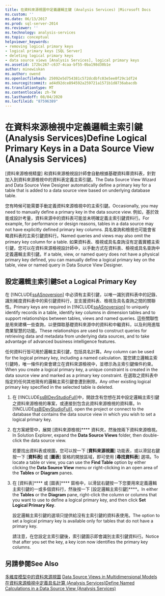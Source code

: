 ```yaml
---
title: 在資料來源視圖中定義邏輯主鍵 (Analysis Services) |Microsoft Docs
ms.custom: ''
ms.date: 06/13/2017
ms.prod: sql-server-2014
ms.reviewer: ''
ms.technology: analysis-services
ms.topic: conceptual
helpviewer_keywords:
- removing logical primary keys
- logical primary keys [SQL Server]
- deleting logical primary keys
- data source views [Analysis Services], logical primary keys
ms.assetid: 172bc267-c637-4caa-bf55-0ba198d30b1e
author: minewiskan
ms.author: owend
ms.openlocfilehash: 25092e5d754381c572dcdbfc03e5ee0f29c1df24
ms.sourcegitcommit: ad4d92dce894592a259721a1571b1d8736abacdb
ms.translationtype: MT
ms.contentlocale: zh-TW
ms.lasthandoff: 08/04/2020
ms.locfileid: "87596389"
---
```

# <a name="define-logical-primary-keys-in-a-data-source-view-analysis-services"></a><span data-ttu-id="4edd3-102">在資料來源檢視中定義邏輯主索引鍵 (Analysis Services)</span><span class="sxs-lookup"><span data-stu-id="4edd3-102">Define Logical Primary Keys in a Data Source View (Analysis Services)</span></span>
  <span data-ttu-id="4edd3-103">[資料來源檢視精靈] 和資料來源檢視設計師會自動根據基礎資料庫資料表，針對加入到資料來源檢視中的資料表定義主索引鍵。</span><span class="sxs-lookup"><span data-stu-id="4edd3-103">The Data Source View Wizard and Data Source View Designer automatically define a primary key for a table that is added to a data source view based on underlying database table.</span></span>  
  
 <span data-ttu-id="4edd3-104">您有時候可能需要手動定義資料來源檢視中的主索引鍵。</span><span class="sxs-lookup"><span data-stu-id="4edd3-104">Occasionally, you may need to manually define a primary key in the data source view.</span></span> <span data-ttu-id="4edd3-105">例如，基於效能或設計考量，資料來源中的資料表可能並未明確定義主索引鍵資料行。</span><span class="sxs-lookup"><span data-stu-id="4edd3-105">For example, for performance or design reasons, tables in a data source may not have explicitly defined primary key columns.</span></span> <span data-ttu-id="4edd3-106">具名查詢和檢視也可能會省略資料表的主索引鍵資料行。</span><span class="sxs-lookup"><span data-stu-id="4edd3-106">Named queries and views may also omit the primary key column for a table.</span></span> <span data-ttu-id="4edd3-107">如果資料表、檢視或具名查詢沒有定義實體主索引鍵，您可以在資料來源檢視設計師中，以手動方式在資料表、檢視或具名查詢中定義邏輯主索引鍵。</span><span class="sxs-lookup"><span data-stu-id="4edd3-107">If a table, view, or named query does not have a physical primary key defined, you can manually define a logical primary key on the table, view or named query in Data Source View Designer.</span></span>  
  
## <a name="set-a-logical-primary-key"></a><span data-ttu-id="4edd3-108">設定邏輯主索引鍵</span><span class="sxs-lookup"><span data-stu-id="4edd3-108">Set a Logical Primary Key</span></span>  
 <span data-ttu-id="4edd3-109">在 [!INCLUDE[ssASnoversion](../../includes/ssasnoversion-md.md)] 中必須有主索引鍵，以唯一識別資料表中的記錄、識別維度資料表中的索引鍵資料行，並支援資料表、檢視及具名查詢之間的關聯性。</span><span class="sxs-lookup"><span data-stu-id="4edd3-109">Primary keys are required in [!INCLUDE[ssASnoversion](../../includes/ssasnoversion-md.md)] to uniquely identify records in a table, identify key columns in dimension tables and to support relationships between tables, views and named queries.</span></span> <span data-ttu-id="4edd3-110">這些關聯性是用來建構一些查詢，以便擷取基礎資料來源中的資料和中繼資料，以及利用進階商業智慧的功能。</span><span class="sxs-lookup"><span data-stu-id="4edd3-110">These relationships are used to construct queries for retrieving data and metadata from underlying data sources, and to take advantage of advanced business intelligence features.</span></span>  
  
 <span data-ttu-id="4edd3-111">任何資料行皆可用於邏輯主索引鍵，包括具名計算。</span><span class="sxs-lookup"><span data-stu-id="4edd3-111">Any column can be used for the logical primary key, including a named calculation.</span></span> <span data-ttu-id="4edd3-112">當您建立邏輯主索引鍵時，唯一條件約束會建立在資料來源檢視中，並標示為主索引鍵條件約束。</span><span class="sxs-lookup"><span data-stu-id="4edd3-112">When you create a logical primary key, a unique constraint is created in the data source view and marked as a primary key constraint.</span></span> <span data-ttu-id="4edd3-113">在選取之資料表中指定的任何其他現有的邏輯主索引鍵會遭到刪除。</span><span class="sxs-lookup"><span data-stu-id="4edd3-113">Any other existing logical primary key specified in the selected table is deleted.</span></span>  
  
1.  <span data-ttu-id="4edd3-114">在 [!INCLUDE[ssBIDevStudioFull](../../includes/ssbidevstudiofull-md.md)]中，開啟含有您想在其中設定邏輯主索引鍵之資料來源檢視的專案，或連接到包含此資料來源檢視的資料庫。</span><span class="sxs-lookup"><span data-stu-id="4edd3-114">In [!INCLUDE[ssBIDevStudioFull](../../includes/ssbidevstudiofull-md.md)], open the project or connect to the database that contains the data source view in which you wish to set a logical primary key.</span></span>  
  
2.  <span data-ttu-id="4edd3-115">在方案總管中，展開 [資料來源檢視]\*\*\*\* 資料夾，然後按兩下資料來源檢視。</span><span class="sxs-lookup"><span data-stu-id="4edd3-115">In Solution Explorer, expand the **Data Source Views** folder, then double-click the data source view.</span></span>  
  
     <span data-ttu-id="4edd3-116">若要找出資料表或視圖，您可以按一下 [**資料來源視圖**] 功能表，或以滑鼠右鍵按一下 [**資料表]** 或 [**圖表**] 窗格的開放區域，即可使用 [**尋找資料表**] 選項。</span><span class="sxs-lookup"><span data-stu-id="4edd3-116">To locate a table or view, you can use the **Find Table** option by either clicking the **Data Source View**  menu or right-clicking in an open area of the **Tables** or **Diagram** panes.</span></span>  
  
3.  <span data-ttu-id="4edd3-117">在 [資料表]\*\*\*\* 或 [圖表]\*\*\*\* 窗格中，以滑鼠右鍵按一下您要用來定義邏輯主索引鍵的一或多個資料行，然後按一下 [設定邏輯主索引鍵]\*\*\*\*。</span><span class="sxs-lookup"><span data-stu-id="4edd3-117">In either the **Tables** or the **Diagram** pane, right-click the column or columns that you want to use to define a logical primary key, and then click **Set Logical Primary Key**.</span></span>  
  
     <span data-ttu-id="4edd3-118">設定邏輯主索引鍵的選項只提供給沒有主索引鍵的資料表使用。</span><span class="sxs-lookup"><span data-stu-id="4edd3-118">The option to set a logical primary key is available only for tables that do not have a primary key.</span></span>  
  
     <span data-ttu-id="4edd3-119">請注意，在您設定主索引鍵後，索引鍵圖示即會識別主索引鍵資料行。</span><span class="sxs-lookup"><span data-stu-id="4edd3-119">Notice that after you set the key, a key icon now identifies the primary key columns.</span></span>  
  
## <a name="see-also"></a><span data-ttu-id="4edd3-120">另請參閱</span><span class="sxs-lookup"><span data-stu-id="4edd3-120">See Also</span></span>  
 <span data-ttu-id="4edd3-121">[多維度模型中的資料來源視圖](data-source-views-in-multidimensional-models.md) </span><span class="sxs-lookup"><span data-stu-id="4edd3-121">[Data Source Views in Multidimensional Models](data-source-views-in-multidimensional-models.md) </span></span>  
 [<span data-ttu-id="4edd3-122">在資料來源檢視中定義具名計算 &#40;Analysis Services&#41;</span><span class="sxs-lookup"><span data-stu-id="4edd3-122">Define Named Calculations in a Data Source View &#40;Analysis Services&#41;</span></span>](define-named-calculations-in-a-data-source-view-analysis-services.md)  
  
  
